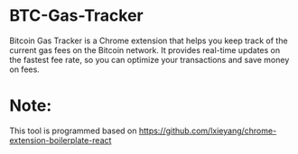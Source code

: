 # BTC-Gas-Tracker
Bitcoin Gas Tracker is a Chrome extension that helps you keep track of the current gas fees on the Bitcoin network. It provides real-time updates on the fastest fee rate, so you can optimize your transactions and save money on fees.

# Note:

This tool is programmed based on https://github.com/lxieyang/chrome-extension-boilerplate-react
